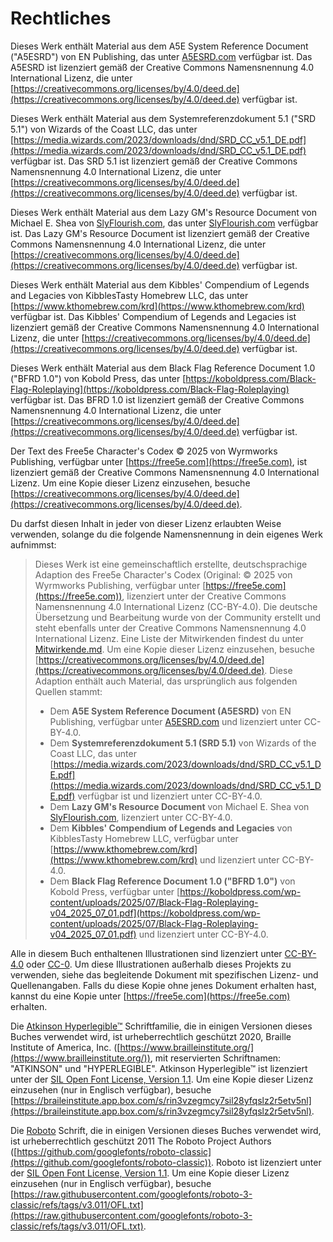# Rechtliches

Dieses Werk enthält Material aus dem A5E System Reference Document ("A5ESRD") von EN Publishing, das unter [A5ESRD.com](https://A5ESRD.com) verfügbar ist.
Das A5ESRD ist lizenziert gemäß der Creative Commons Namensnennung 4.0 International Lizenz, die unter [https://creativecommons.org/licenses/by/4.0/deed.de](https://creativecommons.org/licenses/by/4.0/deed.de) verfügbar ist.

Dieses Werk enthält Material aus dem Systemreferenzdokument 5.1 ("SRD 5.1") von Wizards of the Coast LLC, das unter [https://media.wizards.com/2023/downloads/dnd/SRD_CC_v5.1_DE.pdf](https://media.wizards.com/2023/downloads/dnd/SRD_CC_v5.1_DE.pdf) verfügbar ist. Das SRD 5.1 ist lizenziert gemäß der Creative Commons Namensnennung 4.0 International Lizenz, die unter [https://creativecommons.org/licenses/by/4.0/deed.de](https://creativecommons.org/licenses/by/4.0/deed.de) verfügbar ist.

Dieses Werk enthält Material aus dem Lazy GM's Resource Document von Michael E. Shea von [SlyFlourish.com](https://SlyFlourish.com), das unter [SlyFlourish.com](https://SlyFlourish.com) verfügbar ist.
Das Lazy GM's Resource Document ist lizenziert gemäß der Creative Commons Namensnennung 4.0 International Lizenz, die unter [https://creativecommons.org/licenses/by/4.0/deed.de](https://creativecommons.org/licenses/by/4.0/deed.de) verfügbar ist.

Dieses Werk enthält Material aus dem Kibbles' Compendium of Legends and Legacies von KibblesTasty Homebrew LLC, das unter [https://www.kthomebrew.com/krd](https://www.kthomebrew.com/krd) verfügbar ist.
Das Kibbles' Compendium of Legends and Legacies ist lizenziert gemäß der Creative Commons Namensnennung 4.0 International Lizenz, die unter [https://creativecommons.org/licenses/by/4.0/deed.de](https://creativecommons.org/licenses/by/4.0/deed.de) verfügbar ist.

Dieses Werk enthält Material aus dem Black Flag Reference Document 1.0 ("BFRD 1.0") von Kobold Press, das unter [https://koboldpress.com/Black-Flag-Roleplaying](https://koboldpress.com/Black-Flag-Roleplaying) verfügbar ist.
Das BFRD 1.0 ist lizenziert gemäß der Creative Commons Namensnennung 4.0 International Lizenz, die unter [https://creativecommons.org/licenses/by/4.0/deed.de](https://creativecommons.org/licenses/by/4.0/deed.de) verfügbar ist.

Der Text des Free5e Character's Codex © 2025 von Wyrmworks Publishing, verfügbar unter [https://free5e.com](https://free5e.com), ist lizenziert gemäß der Creative Commons Namensnennung 4.0 International Lizenz.
Um eine Kopie dieser Lizenz einzusehen, besuche [https://creativecommons.org/licenses/by/4.0/deed.de](https://creativecommons.org/licenses/by/4.0/deed.de).

Du darfst diesen Inhalt in jeder von dieser Lizenz erlaubten Weise verwenden, solange du die folgende Namensnennung in dein eigenes Werk aufnimmst:
> Dieses Werk ist eine gemeinschaftlich erstellte, deutschsprachige Adaption des Free5e Character's Codex (Original: © 2025 von Wyrmworks Publishing, verfügbar unter [https://free5e.com](https://free5e.com)), lizenziert unter der Creative Commons Namensnennung 4.0 International Lizenz (CC-BY-4.0).
> Die deutsche Übersetzung und Bearbeitung wurde von der Community erstellt und steht ebenfalls unter der Creative Commons Namensnennung 4.0 International Lizenz.
> Eine Liste der Mitwirkenden findest du unter [Mitwirkende.md](./Mitwirkende.md).
> Um eine Kopie dieser Lizenz einzusehen, besuche [https://creativecommons.org/licenses/by/4.0/deed.de](https://creativecommons.org/licenses/by/4.0/deed.de).
> Diese Adaption enthält auch Material, das ursprünglich aus folgenden Quellen stammt:
>
> - Dem **A5E System Reference Document (A5ESRD)** von EN Publishing, verfügbar unter [A5ESRD.com](https://A5ESRD.com) und lizenziert unter CC-BY-4.0.
> - Dem **Systemreferenzdokument 5.1 (SRD 5.1)** von Wizards of the Coast LLC, das unter [https://media.wizards.com/2023/downloads/dnd/SRD_CC_v5.1_DE.pdf](https://media.wizards.com/2023/downloads/dnd/SRD_CC_v5.1_DE.pdf) verfügbar ist und lizenziert unter CC-BY-4.0.
> - Dem **Lazy GM's Resource Document** von Michael E. Shea von [SlyFlourish.com](https://SlyFlourish.com), lizenziert unter CC-BY-4.0.
> - Dem **Kibbles' Compendium of Legends and Legacies** von KibblesTasty Homebrew LLC, verfügbar unter [https://www.kthomebrew.com/krd](https://www.kthomebrew.com/krd) und lizenziert unter CC-BY-4.0.
> - Dem **Black Flag Reference Document 1.0 ("BFRD 1.0")** von Kobold Press, verfügbar unter [https://koboldpress.com/wp-content/uploads/2025/07/Black-Flag-Roleplaying-v04_2025_07_01.pdf](https://koboldpress.com/wp-content/uploads/2025/07/Black-Flag-Roleplaying-v04_2025_07_01.pdf) und lizenziert unter CC-BY-4.0.

Alle in diesem Buch enthaltenen Illustrationen sind lizenziert unter [CC-BY-4.0](https://creativecommons.org/licenses/by/4.0/legalcode.de) oder [CC-0](https://creativecommons.org/publicdomain/zero/1.0/legalcode.de).
Um diese Illustrationen außerhalb dieses Projekts zu verwenden, siehe das begleitende Dokument mit spezifischen Lizenz- und Quellenangaben.
Falls du diese Kopie ohne jenes Dokument erhalten hast, kannst du eine Kopie unter [https://free5e.com](https://free5e.com) erhalten.

Die [Atkinson Hyperlegible™](https://www.brailleinstitute.org/freefont/) Schriftfamilie, die in einigen Versionen dieses Buches verwendet wird, ist urheberrechtlich geschützt 2020, Braille Institute of America, Inc. ([https://www.brailleinstitute.org/](https://www.brailleinstitute.org/)), mit reservierten Schriftnamen: "ATKINSON" und "HYPERLEGIBLE".
Atkinson Hyperlegible™ ist lizenziert unter der [SIL Open Font License, Version 1.1](https://openfontlicense.org/open-font-license-official-text/).
Um eine Kopie dieser Lizenz einzusehen (nur in Englisch verfügbar), besuche [https://braileinstitute.app.box.com/s/rin3vzegmcy7sil28yfqslz2r5etv5nl](https://braileinstitute.app.box.com/s/rin3vzegmcy7sil28yfqslz2r5etv5nl).

Die [Roboto](https://github.com/googlefonts/roboto-3-classic) Schrift, die in einigen Versionen dieses Buches verwendet wird, ist urheberrechtlich geschützt 2011 The Roboto Project Authors ([https://github.com/googlefonts/roboto-classic](https://github.com/googlefonts/roboto-classic)).
Roboto ist lizenziert unter der [SIL Open Font License, Version 1.1](https://openfontlicense.org/open-font-license-official-text/).
Um eine Kopie dieser Lizenz einzusehen (nur in Englisch verfügbar), besuche [https://raw.githubusercontent.com/googlefonts/roboto-3-classic/refs/tags/v3.011/OFL.txt](https://raw.githubusercontent.com/googlefonts/roboto-3-classic/refs/tags/v3.011/OFL.txt).
